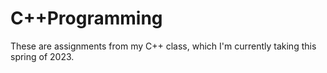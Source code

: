 # C++Programming
These are assignments from my C++ class, which I'm currently taking this spring of 2023.
